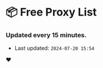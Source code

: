 # :package: Free Proxy List
### Updated every 15 minutes.

- Last updated: `2024-07-20 15:54`

:heart:
